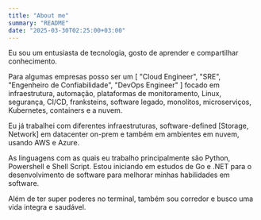 ```yaml
---
title: "About me"
summary: "README"
date: "2025-03-30T02:25:00+03:00"
---
```



Eu sou um entusiasta de tecnologia, gosto de aprender e compartilhar conhecimento. 

Para algumas empresas posso ser um [ "Cloud Engineer", "SRE", "Engenheiro de Confiabilidade", "DevOps Engineer" ] focado em infraestrutura, automação, plataformas de monitoramento, Linux, segurança, CI/CD, franksteins, software legado, monolitos, microserviços, Kubernetes, containers e a nuvem. 

Eu já trabalhei com diferentes infraestruturas, software-defined [Storage, Network] em datacenter on-prem e também em ambientes em nuvem, usando AWS e Azure.

As linguagens com as quais eu trabalho principalmente são Python, Powershell e Shell Script. Estou iniciando em estudos de Go e .NET para o desenvolvimento de software para melhorar minhas habilidades em software. 

Além de ter super poderes no terminal, também sou corredor e busco uma vida integra e saudável.

